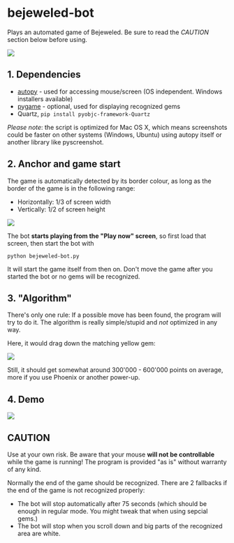 bejeweled-bot
==============

Plays an automated game of Bejeweled. Be sure to read the _CAUTION_ section below before using.

![](https://raw.github.com/captainfox/bejeweled-bot/master/playing.png)

## 1. Dependencies

- [autopy](http://www.autopy.org/) - used for accessing mouse/screen (OS independent. Windows installers available)
- [pygame](http://www.pygame.org/) - optional, used for displaying recognized gems
- Quartz, `pip install pyobjc-framework-Quartz`

_Please note_: the script is optimized for Mac OS X, which means screenshots could be faster on other systems (Windows, Ubuntu) using autopy itself or another library like pyscreenshot.

## 2. Anchor and game start
The game is automatically detected by its border colour, as long as the border of the game is in the following range:

- Horizontally: 1/3 of screen width
- Vertically: 1/2 of screen height

![](https://raw.github.com/captainfox/bejeweled-bot/master/screen.png)

The bot **starts playing from the "Play now" screen**, so first load that screen, then start the bot with

    python bejeweled-bot.py

It will start the game itself from then on. Don't move the game after you started the bot or no gems will be recognized.


## 3. "Algorithm"
There's only one rule: If a possible move has been found, the program will try to do it.
The algorithm is really simple/stupid and _not_ optimized in any way.

Here, it would drag down the matching yellow gem:

![](https://raw.github.com/captainfox/bejeweled-bot/master/example.png)

Still, it should get somewhat around 300'000 - 600'000 points on average, more if you use Phoenix or another power-up.


## 4. Demo

[![](https://raw.github.com/captainfox/bejeweled-bot/master/1million.png)](http://www.youtube.com/watch?v=jUvYuqbRO-I)

## CAUTION

Use at your own risk. Be aware that your mouse **will not be controllable** while the game is running!
The program is provided "as is" without warranty of any kind.

Normally the end of the game should be recognized.
There are 2 fallbacks if the end of the game is not recognized properly:

* The bot will stop automatically after 75 seconds (which should be enough in regular mode. You might tweak that when using sepcial gems.)
* The bot will stop when you scroll down and big parts of the recognized area are white.

